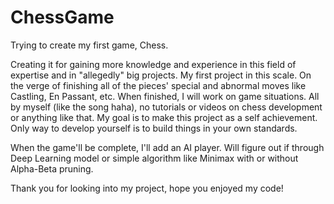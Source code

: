 # ChessGame
Trying to create my first game, Chess.

Creating it for gaining more knowledge and experience in this field of expertise and in "allegedly" big projects.
My first project in this scale.
On the verge of finishing all of the pieces' special and abnormal moves like Castling, En Passant, etc.
When finished, I will work on game situations. All by myself (like the song haha), no tutorials or videos on chess development or anything like that.
My goal is to make this project as a self achievement. Only way to develop yourself is to build things in your own standards.

When the game'll be complete, I'll add an AI player. Will figure out if through Deep Learning model or simple algorithm like Minimax with or without Alpha-Beta pruning.

Thank you for looking into my project, hope you enjoyed my code!

